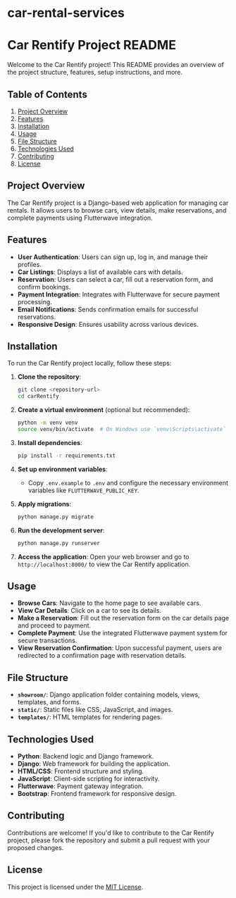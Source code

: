 # car-rental-services

# Car Rentify Project README

Welcome to the Car Rentify project! This README provides an overview of the project structure, features, setup instructions, and more.

## Table of Contents

1. [Project Overview](#project-overview)
2. [Features](#features)
3. [Installation](#installation)
4. [Usage](#usage)
5. [File Structure](#file-structure)
6. [Technologies Used](#technologies-used)
7. [Contributing](#contributing)
8. [License](#license)

## Project Overview

The Car Rentify project is a Django-based web application for managing car rentals. It allows users to browse cars, view details, make reservations, and complete payments using Flutterwave integration.

## Features

- **User Authentication**: Users can sign up, log in, and manage their profiles.
- **Car Listings**: Displays a list of available cars with details.
- **Reservation**: Users can select a car, fill out a reservation form, and confirm bookings.
- **Payment Integration**: Integrates with Flutterwave for secure payment processing.
- **Email Notifications**: Sends confirmation emails for successful reservations.
- **Responsive Design**: Ensures usability across various devices.

## Installation

To run the Car Rentify project locally, follow these steps:

1. **Clone the repository**:
   ```bash
   git clone <repository-url>
   cd carRentify
   ```

2. **Create a virtual environment** (optional but recommended):
   ```bash
   python -m venv venv
   source venv/bin/activate  # On Windows use `venv\Scripts\activate`
   ```

3. **Install dependencies**:
   ```bash
   pip install -r requirements.txt
   ```

4. **Set up environment variables**:
   - Copy `.env.example` to `.env` and configure the necessary environment variables like `FLUTTERWAVE_PUBLIC_KEY`.

5. **Apply migrations**:
   ```bash
   python manage.py migrate
   ```

6. **Run the development server**:
   ```bash
   python manage.py runserver
   ```

7. **Access the application**:
   Open your web browser and go to `http://localhost:8000/` to view the Car Rentify application.

## Usage

- **Browse Cars**: Navigate to the home page to see available cars.
- **View Car Details**: Click on a car to see its details.
- **Make a Reservation**: Fill out the reservation form on the car details page and proceed to payment.
- **Complete Payment**: Use the integrated Flutterwave payment system for secure transactions.
- **View Reservation Confirmation**: Upon successful payment, users are redirected to a confirmation page with reservation details.

## File Structure

- **`showroom/`**: Django application folder containing models, views, templates, and forms.
- **`static/`**: Static files like CSS, JavaScript, and images.
- **`templates/`**: HTML templates for rendering pages.

## Technologies Used

- **Python**: Backend logic and Django framework.
- **Django**: Web framework for building the application.
- **HTML/CSS**: Frontend structure and styling.
- **JavaScript**: Client-side scripting for interactivity.
- **Flutterwave**: Payment gateway integration.
- **Bootstrap**: Frontend framework for responsive design.

## Contributing

Contributions are welcome! If you'd like to contribute to the Car Rentify project, please fork the repository and submit a pull request with your proposed changes.

## License

This project is licensed under the [MIT License](LICENSE).
